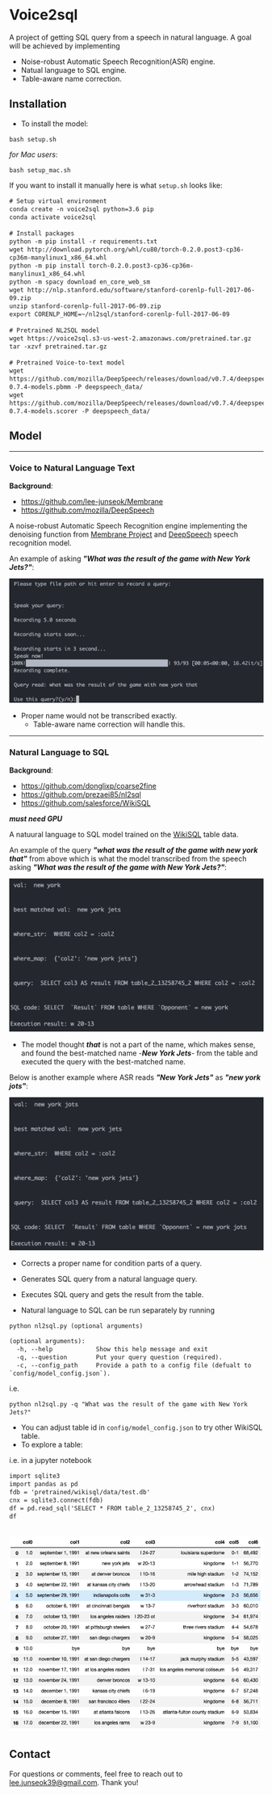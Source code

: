 # Voice2sql

A project of getting SQL query from a speech in natural language. A goal will be achieved by implementing
* Noise-robust Automatic Speech Recognition(ASR) engine.
* Natual language to SQL engine.
* Table-aware name correction.

## Installation
* To install the model:
```
bash setup.sh
```
*for Mac users*:
```
bash setup_mac.sh
```
If you want to install it manually here is what `setup.sh` looks like:
```
# Setup virtual environment
conda create -n voice2sql python=3.6 pip
conda activate voice2sql

# Install packages
python -m pip install -r requirements.txt
wget http://download.pytorch.org/whl/cu80/torch-0.2.0.post3-cp36-cp36m-manylinux1_x86_64.whl
python -m pip install torch-0.2.0.post3-cp36-cp36m-manylinux1_x86_64.whl
python -m spacy download en_core_web_sm
wget http://nlp.stanford.edu/software/stanford-corenlp-full-2017-06-09.zip
unzip stanford-corenlp-full-2017-06-09.zip
export CORENLP_HOME=~/nl2sql/stanford-corenlp-full-2017-06-09

# Pretrained NL2SQL model
wget https://voice2sql.s3-us-west-2.amazonaws.com/pretrained.tar.gz
tar -xzvf pretrained.tar.gz

# Pretrained Voice-to-text model
wget https://github.com/mozilla/DeepSpeech/releases/download/v0.7.4/deepspeech-0.7.4-models.pbmm -P deepspeech_data/
wget https://github.com/mozilla/DeepSpeech/releases/download/v0.7.4/deepspeech-0.7.4-models.scorer -P deepspeech_data/

```

## Model
-----------------------------
### Voice to Natural Language Text
**Background**:
- https://github.com/lee-junseok/Membrane
- https://github.com/mozilla/DeepSpeech

A noise-robust Automatic Speech Recognition engine implementing the denoising function from [Membrane Project](https://github.com/lee-junseok/Membrane) and [DeepSpeech](https://github.com/mozilla/DeepSpeech) speech recognition model.

An example of asking ***"What was the result of the game with New York Jets?"***:

![ASR Screen Shot](static/ASR_screen_shot.png)

- Proper name would not be transcribed exactly.
    - Table-aware name correction will handle this.
-------------------------------------
### Natural Language to SQL
**Background**:
- https://github.com/donglixp/coarse2fine
- https://github.com/prezaei85/nl2sql
- https://github.com/salesforce/WikiSQL

***must need GPU***

A natuural language to SQL model trained on the [WikiSQL](https://github.com/salesforce/WikiSQL) table data.

An example of the query ***"what was the result of the game with new york that"*** from above which is what the model transcribed from the speech asking ***"What was the result of the game with New York Jets?"***:

![NL2SQL Screen Shot](static/nl2sql_screen_shot.png)

- The model thought ***that*** is not a part of the name, which makes sense, and found the best-matched name -***New York Jets***- from the table and executed the query with the best-matched name.

Below is another example where ASR reads ***"New York Jets"*** as ***"new york jots"***:

![NL2SQL Screen Shot](static/nl2sql_screen_shot2.png)

- Corrects a proper name for condition parts of a query.
- Generates SQL query from a natural language query.
- Executes SQL query and gets the result from the table.

- Natural language to SQL can be run separately by running
```
python nl2sql.py (optional arguments)
```
```
(optional arguments):
  -h, --help            Show this help message and exit
  -q, --question        Put your query question (required).
  -c, --config_path     Provide a path to a config file (defualt to `config/model_config.json`).
```
i.e.
```
python nl2sql.py -q "What was the result of the game with New York Jets?"
```
- You can adjust table id in `config/model_config.json` to try other WikiSQL table.
- To explore a table:

i.e. in a jupyter notebook
```
import sqlite3
import pandas as pd
fdb = 'pretrained/wikisql/data/test.db'
cnx = sqlite3.connect(fdb)
df = pd.read_sql('SELECT * FROM table_2_13258745_2', cnx)
df
```
![WikiSQL table](static/WikiSQL_table.png)
------------------------------


## Contact
For questions or comments, feel free to reach out to lee.junseok39@gmail.com. Thank you!


